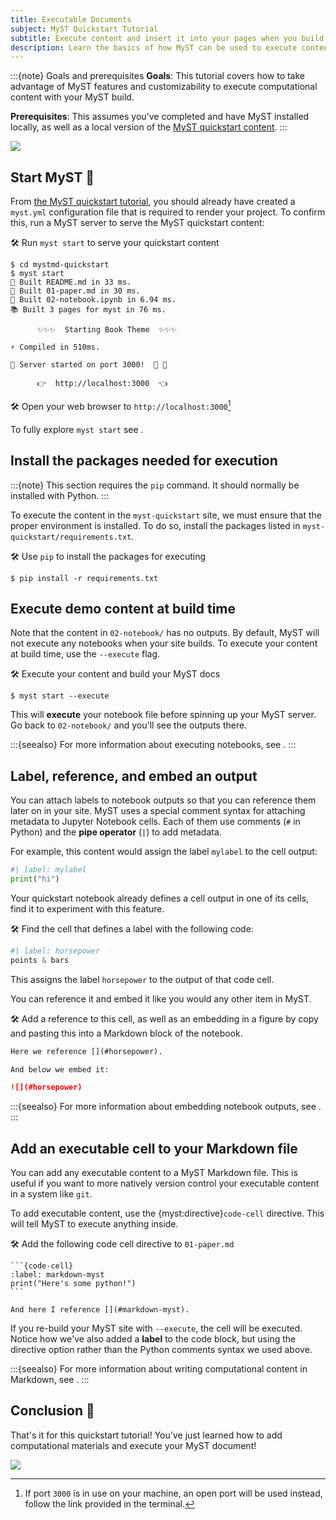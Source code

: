 ```yaml
---
title: Executable Documents
subject: MyST Quickstart Tutorial
subtitle: Execute content and insert it into your pages when you build your MyST project.
description: Learn the basics of how MyST can be used to execute content with Jupyter technology.
---
```


:::{note} Goals and prerequisites
**Goals**: This tutorial covers how to take advantage of MyST features and customizability to execute computational content with your MyST build.

**Prerequisites**: This assumes you've completed [](./quickstart.md) and have MyST installed locally, as well as a local version of the [MyST quickstart content](https://github.com/jupyter-book/mystmd-quickstart).
:::

![](#lookout-for-tutorial-actions)

## Start MyST 🚀

From [the MyST quickstart tutorial](./quickstart.md), you should already have created a `myst.yml` configuration file that is required to render your project.
To confirm this, run a MyST server to serve the MyST quickstart content:

🛠 Run `myst start` to serve your quickstart content

```shell
$ cd mystmd-quickstart
$ myst start
📖 Built README.md in 33 ms.
📖 Built 01-paper.md in 30 ms.
📖 Built 02-notebook.ipynb in 6.94 ms.
📚 Built 3 pages for myst in 76 ms.

      ✨✨✨  Starting Book Theme  ✨✨✨

⚡️ Compiled in 510ms.

🔌 Server started on port 3000!  🥳 🎉

      👉  http://localhost:3000  👈
```

🛠 Open your web browser to `http://localhost:3000`[^open-port]

[^open-port]: If port `3000` is in use on your machine, an open port will be used instead, follow the link provided in the terminal.

To fully explore `myst start` see [](./quickstart.md).

## Install the packages needed for execution

:::{note}
This section requires the `pip` command. It should normally be installed with Python. 
:::

To execute the content in the `myst-quickstart` site, we must ensure that the proper environment is installed.
To do so, install the packages listed in `myst-quickstart/requirements.txt`.

🛠 Use `pip` to install the packages for executing

```shell
$ pip install -r requirements.txt
```

## Execute demo content at build time

Note that the content in `02-notebook/` has no outputs.
By default, MyST will not execute any notebooks when your site builds.
To execute your content at build time, use the `--execute` flag.

🛠 Execute your content and build your MyST docs

```shell
$ myst start --execute
```

This will **execute** your notebook file before spinning up your MyST server.
Go back to `02-notebook/` and you'll see the outputs there.

:::{seealso}
For more information about executing notebooks, see [](./execute-notebooks.md).
:::

## Label, reference, and embed an output

You can attach labels to notebook outputs so that you can reference them later on in your site.
MyST uses a special comment syntax for attaching metadata to Jupyter Notebook cells.
Each of them use comments (`#` in Python) and the **pipe operator** (`|`) to add metadata.

For example, this content would assign the label `mylabel` to the cell output:

```python
#| label: mylabel
print("hi")
```

Your quickstart notebook already defines a cell output in one of its cells, find it to experiment with this feature.

🛠 Find the cell that defines a label with the following code:

```python
#| label: horsepower
points & bars
```

This assigns the label `horsepower` to the output of that code cell.

You can reference it and embed it like you would any other item in MyST.

🛠 Add a reference to this cell, as well as an embedding in a figure by copy and pasting this into a Markdown block of the notebook.

```markdown
Here we reference [](#horsepower).

And below we embed it:

![](#horsepower)
```

:::{seealso}
For more information about embedding notebook outputs, see [](./reuse-jupyter-outputs.md).
:::

## Add an executable cell to your Markdown file

You can add any executable content to a MyST Markdown file.
This is useful if you want to more natively version control your executable content in a system like `git`.

To add executable content, use the {myst:directive}`code-cell` directive.
This will tell MyST to execute anything inside.

🛠 Add the following code cell directive to `01-paper.md`

````
```{code-cell}
:label: markdown-myst
print("Here's some python!")
```

And here I reference [](#markdown-myst).
````

If you re-build your MyST site with `--execute`, the cell will be executed.
Notice how we've also added a **label** to the code block, but using the directive option rather than the Python comments syntax we used above.

:::{seealso}
For more information about writing computational content in Markdown, see [](./notebooks-with-markdown.md).
:::

## Conclusion 🥳

That's it for this quickstart tutorial!
You've just learned how to add computational materials and execute your MyST document!

![](#quickstart-cards)
